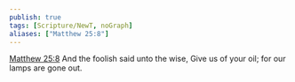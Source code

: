 ```yaml
---
publish: true
tags: [Scripture/NewT, noGraph]
aliases: ["Matthew 25:8"]
---
```

[Matthew 25:8](https://churchofjesuschrist.org/study/scriptures/nt/matt/25?lang=eng&id=p8#p8) And the foolish said unto the wise, Give us of your oil; for our lamps are gone out.
